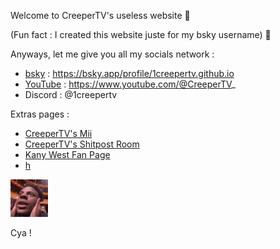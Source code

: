 Welcome to CreeperTV's useless website 🥳

(Fun fact : I created this website juste for my bsky username) 🤫

Anyways, let me give you all my socials network :
- [bsky](https://bsky.app/profile/1creepertv.github.io) : https://bsky.app/profile/1creepertv.github.io
- [YouTube](https://www.youtube.com/@CreeperTV_) : https://www.youtube.com/@CreeperTV_
- Discord : @1creepertv

Extras pages :
- [CreeperTV's Mii](https://1creepertv.github.io/mii)
- [CreeperTV's Shitpost Room](https://1creepertv.github.io/shitpost)
- [Kany West Fan Page](https://1creepertv.github.io/ye)
- [h](https://1creepertv.github.io/h)


![Speed](https://raw.githubusercontent.com/1CreeperTV/1creepertv.github.io/refs/heads/main/shocked-ishowspeed.gif)

Cya !
